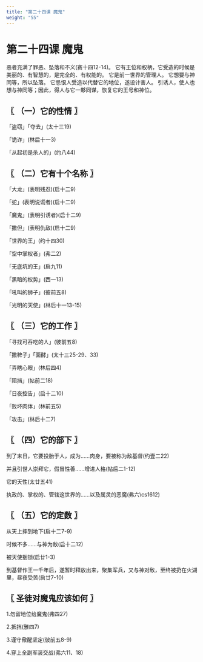 ```yaml
---
title: "第二十四课 魔鬼"
weight: "55"
---
```


# 第二十四课 魔鬼


恶者充满了罪恶、坠落和不义(赛十四12-14)。
它有王位和权柄，它受造的时候是美丽的、有智慧的，是完全的、有权能的。
它是前一世界的管理人。
它想要与神同等，所以坠落。
它忌恨人受造以代替它的地位，遂设计害人。
引诱人，使人也想与神同等；因此，得人与它一夥同谋，恢复它的王号和神位。

## 〖 （一）它的性情 〗

「盗窃」「夺去」(太十三19)

「诡诈」(林后十一3)

「从起初是杀人的」(约八44)

## 〖 （二）它有十个名称 〗

「大龙」(表明残忍)(启十二9)

「蛇」(表明说谎者)(启十二9)

「魔鬼」(表明引诱者)(启十二9)

「撒但」(表明仇敌)(启十二9)

「世界的王」(约十四30)

「空中掌权者」(弗二2)

「无底坑的王」(启九11)

「黑暗的权势」(西一13)

「吼叫的狮子」(彼前五8)

「光明的天使」(林后十一13-15)

## 〖 （三）它的工作 〗

「寻找可吞吃的人」(彼前五8)

「撒稗子」「面酵」(太十三25-29、33)

「弄瞎心眼」(林后四4)

「阻挡」(帖前二18)

「日夜控告」(启十二10)

「败坏肉体」(林前五5)

「攻击」(林后十二7)

## 〖 （四）它的部下 〗

到了末日，它要投胎于人，成为……肉身，要被称为敌基督(约壹二22)

并且引世人崇拜它，假冒性善……增进人格(帖后二1-12)

它的天性(太廿五41)

执政的、掌权的、管辖这世界的……以及属灵的恶魔(弗六\cs1612)

## 〖 （五）它的定数 〗

从天上摔到地下(启十二7-9)

时候不多……与神为敌(启十二12)

被天使捆锁(启廿1-3)

到基督作王一千年后，遂暂时释放出来，聚集军兵，又与神对敌，至终被扔在火湖里，昼夜受苦(启廿7-10)

## 〖 圣徒对魔鬼应该如何 〗

1.勿留地位给魔鬼(弗四27)

2.抵挡(雅四7)

3.谨守儆醒坚定(彼前五8-9)

4.穿上全副军装交战(弗六11、18)
